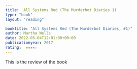 ```yaml
---
title:  All Systems Red (The Murderbot Diaries 1) 
type: "book"
layout: "reading"

booktitle: "All Systems Red (The Murderbot Diaries, #1)"
author: Martha Wells
date: 2022-05-04T12:01:00+00:00
publicationyear: 2017
rating:  ★★★★☆
---
```


This is the review of the book
